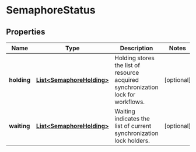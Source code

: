 

# SemaphoreStatus

## Properties

Name | Type | Description | Notes
------------ | ------------- | ------------- | -------------
**holding** | [**List&lt;SemaphoreHolding&gt;**](SemaphoreHolding.md) | Holding stores the list of resource acquired synchronization lock for workflows. |  [optional]
**waiting** | [**List&lt;SemaphoreHolding&gt;**](SemaphoreHolding.md) | Waiting indicates the list of current synchronization lock holders. |  [optional]



